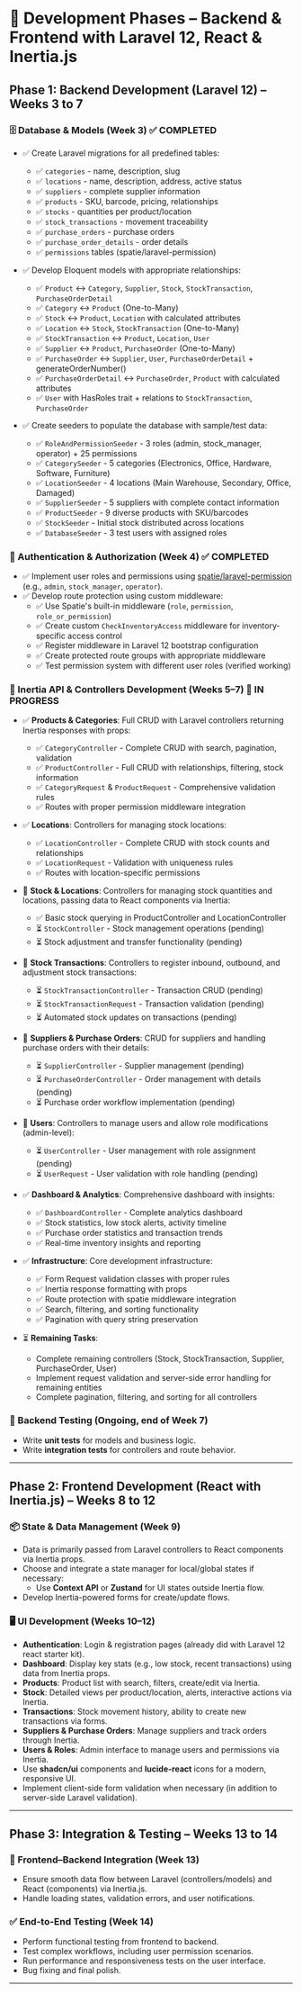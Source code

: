 # 📅 Development Phases – Backend & Frontend with Laravel 12, React & Inertia.js

## Phase 1: Backend Development (Laravel 12) – Weeks 3 to 7

### 🗄️ Database & Models (Week 3) ✅ COMPLETED

- ✅ Create Laravel migrations for all predefined tables:

    - ✅ `categories` - name, description, slug
    - ✅ `locations` - name, description, address, active status
    - ✅ `suppliers` - complete supplier information
    - ✅ `products` - SKU, barcode, pricing, relationships
    - ✅ `stocks` - quantities per product/location
    - ✅ `stock_transactions` - movement traceability
    - ✅ `purchase_orders` - purchase orders
    - ✅ `purchase_order_details` - order details
    - ✅ `permissions` tables (spatie/laravel-permission)

- ✅ Develop Eloquent models with appropriate relationships:

    - ✅ `Product` ↔ `Category`, `Supplier`, `Stock`, `StockTransaction`, `PurchaseOrderDetail`
    - ✅ `Category` ↔ `Product` (One-to-Many)
    - ✅ `Stock` ↔ `Product`, `Location` with calculated attributes
    - ✅ `Location` ↔ `Stock`, `StockTransaction` (One-to-Many)
    - ✅ `StockTransaction` ↔ `Product`, `Location`, `User`
    - ✅ `Supplier` ↔ `Product`, `PurchaseOrder` (One-to-Many)
    - ✅ `PurchaseOrder` ↔ `Supplier`, `User`, `PurchaseOrderDetail` + generateOrderNumber()
    - ✅ `PurchaseOrderDetail` ↔ `PurchaseOrder`, `Product` with calculated attributes
    - ✅ `User` with HasRoles trait + relations to `StockTransaction`, `PurchaseOrder`

- ✅ Create seeders to populate the database with sample/test data:
    - ✅ `RoleAndPermissionSeeder` - 3 roles (admin, stock_manager, operator) + 25 permissions
    - ✅ `CategorySeeder` - 5 categories (Electronics, Office, Hardware, Software, Furniture)
    - ✅ `LocationSeeder` - 4 locations (Main Warehouse, Secondary, Office, Damaged)
    - ✅ `SupplierSeeder` - 5 suppliers with complete contact information
    - ✅ `ProductSeeder` - 9 diverse products with SKU/barcodes
    - ✅ `StockSeeder` - Initial stock distributed across locations
    - ✅ `DatabaseSeeder` - 3 test users with assigned roles

### 🔐 Authentication & Authorization (Week 4) ✅ COMPLETED

- ✅ Implement user roles and permissions using [spatie/laravel-permission](https://github.com/spatie/laravel-permission) (e.g., `admin`, `stock_manager`, `operator`).
- ✅ Develop route protection using custom middleware:
    - ✅ Use Spatie's built-in middleware (`role`, `permission`, `role_or_permission`)
    - ✅ Create custom `CheckInventoryAccess` middleware for inventory-specific access control
    - ✅ Register middleware in Laravel 12 bootstrap configuration
    - ✅ Create protected route groups with appropriate middleware
    - ✅ Test permission system with different user roles (verified working)

### 🧩 Inertia API & Controllers Development (Weeks 5–7) 🚧 IN PROGRESS

- ✅ **Products & Categories**: Full CRUD with Laravel controllers returning Inertia responses with props:

    - ✅ `CategoryController` - Complete CRUD with search, pagination, validation
    - ✅ `ProductController` - Full CRUD with relationships, filtering, stock information
    - ✅ `CategoryRequest` & `ProductRequest` - Comprehensive validation rules
    - ✅ Routes with proper permission middleware integration

- ✅ **Locations**: Controllers for managing stock locations:

    - ✅ `LocationController` - Complete CRUD with stock counts and relationships
    - ✅ `LocationRequest` - Validation with uniqueness rules
    - ✅ Routes with location-specific permissions

- 🚧 **Stock & Locations**: Controllers for managing stock quantities and locations, passing data to React components via Inertia:

    - ✅ Basic stock querying in ProductController and LocationController
    - ⏳ `StockController` - Stock management operations (pending)
    - ⏳ Stock adjustment and transfer functionality (pending)

- 🚧 **Stock Transactions**: Controllers to register inbound, outbound, and adjustment stock transactions:

    - ⏳ `StockTransactionController` - Transaction CRUD (pending)
    - ⏳ `StockTransactionRequest` - Transaction validation (pending)
    - ⏳ Automated stock updates on transactions (pending)

- 🚧 **Suppliers & Purchase Orders**: CRUD for suppliers and handling purchase orders with their details:

    - ⏳ `SupplierController` - Supplier management (pending)
    - ⏳ `PurchaseOrderController` - Order management with details (pending)
    - ⏳ Purchase order workflow implementation (pending)

- 🚧 **Users**: Controllers to manage users and allow role modifications (admin-level):

    - ⏳ `UserController` - User management with role assignment (pending)
    - ⏳ `UserRequest` - User validation with role handling (pending)

- ✅ **Dashboard & Analytics**: Comprehensive dashboard with insights:

    - ✅ `DashboardController` - Complete analytics dashboard
    - ✅ Stock statistics, low stock alerts, activity timeline
    - ✅ Purchase order statistics and transaction trends
    - ✅ Real-time inventory insights and reporting

- ✅ **Infrastructure**: Core development infrastructure:

    - ✅ Form Request validation classes with proper rules
    - ✅ Inertia response formatting with props
    - ✅ Route protection with spatie middleware integration
    - ✅ Search, filtering, and sorting functionality
    - ✅ Pagination with query string preservation

- ⏳ **Remaining Tasks**:
    - Complete remaining controllers (Stock, StockTransaction, Supplier, PurchaseOrder, User)
    - Implement request validation and server-side error handling for remaining entities
    - Complete pagination, filtering, and sorting for all controllers

### 🧪 Backend Testing (Ongoing, end of Week 7)

- Write **unit tests** for models and business logic.
- Write **integration tests** for controllers and route behavior.

---

## Phase 2: Frontend Development (React with Inertia.js) – Weeks 8 to 12

### 📦 State & Data Management (Week 9)

- Data is primarily passed from Laravel controllers to React components via Inertia props.
- Choose and integrate a state manager for local/global states if necessary:
    - Use **Context API** or **Zustand** for UI states outside Inertia flow.
- Develop Inertia-powered forms for create/update flows.

### 🖥️ UI Development (Weeks 10–12)

- **Authentication**: Login & registration pages (already did with Laravel 12 react starter kit).
- **Dashboard**: Display key stats (e.g., low stock, recent transactions) using data from Inertia props.
- **Products**: Product list with search, filters, create/edit via Inertia.
- **Stock**: Detailed views per product/location, alerts, interactive actions via Inertia.
- **Transactions**: Stock movement history, ability to create new transactions via forms.
- **Suppliers & Purchase Orders**: Manage suppliers and track orders through Inertia.
- **Users & Roles**: Admin interface to manage users and permissions via Inertia.
- Use **shadcn/ui** components and **lucide-react** icons for a modern, responsive UI.
- Implement client-side form validation when necessary (in addition to server-side Laravel validation).

---

## Phase 3: Integration & Testing – Weeks 13 to 14

### 🔄 Frontend–Backend Integration (Week 13)

- Ensure smooth data flow between Laravel (controllers/models) and React (components) via Inertia.js.
- Handle loading states, validation errors, and user notifications.

### ✅ End-to-End Testing (Week 14)

- Perform functional testing from frontend to backend.
- Test complex workflows, including user permission scenarios.
- Run performance and responsiveness tests on the user interface.
- Bug fixing and final polish.

---
